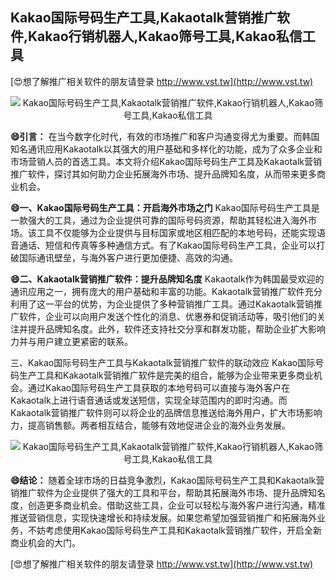 ## **Kakao国际号码生产工具,Kakaotalk营销推广软件,Kakao行销机器人,Kakao筛号工具,Kakao私信工具**

[😍想了解推广相关软件的朋友请登录 http://www.vst.tw](http://www.vst.tw)

 <center><img src="https://vst.tw/MP4/tuiguang/png/8.png" alt="Kakao国际号码生产工具,Kakaotalk营销推广软件,Kakao行销机器人,Kakao筛号工具,Kakao私信工具"></center>

**😄引言：**
在当今数字化时代，有效的市场推广和客户沟通变得尤为重要。而韩国知名通讯应用Kakaotalk以其强大的用户基础和多样化的功能，成为了众多企业和市场营销人员的首选工具。本文将介绍Kakao国际号码生产工具及Kakaotalk营销推广软件，探讨其如何助力企业拓展海外市场、提升品牌知名度，从而带来更多商业机会。

**😄一、Kakao国际号码生产工具：开启海外市场之门**
Kakao国际号码生产工具是一款强大的工具，通过为企业提供可靠的国际号码资源，帮助其轻松进入海外市场。该工具不仅能够为企业提供与目标国家或地区相匹配的本地号码，还能实现语音通话、短信和传真等多种通信方式。有了Kakao国际号码生产工具，企业可以打破国际通讯壁垒，与海外客户进行更加便捷、高效的沟通。

**😄二、Kakaotalk营销推广软件：提升品牌知名度**
Kakaotalk作为韩国最受欢迎的通讯应用之一，拥有庞大的用户基础和丰富的功能。Kakaotalk营销推广软件充分利用了这一平台的优势，为企业提供了多种营销推广工具。通过Kakaotalk营销推广软件，企业可以向用户发送个性化的消息、优惠券和促销活动等，吸引他们的关注并提升品牌知名度。此外，软件还支持社交分享和群发功能，帮助企业扩大影响力并与用户建立更紧密的联系。

三、Kakao国际号码生产工具与Kakaotalk营销推广软件的联动效应
Kakao国际号码生产工具和Kakaotalk营销推广软件是完美的组合，能够为企业带来更多商业机会。通过Kakao国际号码生产工具获取的本地号码可以直接与海外客户在Kakaotalk上进行语音通话或发送短信，实现全球范围内的即时沟通。而Kakaotalk营销推广软件则可以将企业的品牌信息推送给海外用户，扩大市场影响力，提高销售额。两者相互结合，能够有效地促进企业的海外业务发展。

 <center><img src="https://vst.tw/MP4/tuiguang/png/3.png" alt="Kakao国际号码生产工具,Kakaotalk营销推广软件,Kakao行销机器人,Kakao筛号工具,Kakao私信工具"></center>

**😄结论：**
随着全球市场的日益竞争激烈，Kakao国际号码生产工具和Kakaotalk营销推广软件为企业提供了强大的工具和平台，帮助其拓展海外市场、提升品牌知名度，创造更多商业机会。借助这些工具，企业可以轻松与海外客户进行沟通，精准推送营销信息，实现快速增长和持续发展。如果您希望加强营销推广和拓展海外业务，不妨考虑使用Kakao国际号码生产工具和Kakaotalk营销推广软件，开启全新商业机会的大门。

[😍想了解推广相关软件的朋友请登录 http://www.vst.tw](http://www.vst.tw)



